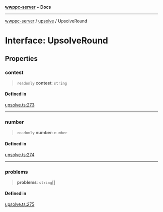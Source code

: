 [**wwppc-server**](../../README.md) • **Docs**

***

[wwppc-server](../../modules.md) / [upsolve](../README.md) / UpsolveRound

# Interface: UpsolveRound

## Properties

### contest

> `readonly` **contest**: `string`

#### Defined in

[upsolve.ts:273](https://github.com/WWPPC/WWPPC-server/blob/96bcc74e00ec496e35202c4bddfc3a060fa4a556/src/upsolve.ts#L273)

***

### number

> `readonly` **number**: `number`

#### Defined in

[upsolve.ts:274](https://github.com/WWPPC/WWPPC-server/blob/96bcc74e00ec496e35202c4bddfc3a060fa4a556/src/upsolve.ts#L274)

***

### problems

> **problems**: `string`[]

#### Defined in

[upsolve.ts:275](https://github.com/WWPPC/WWPPC-server/blob/96bcc74e00ec496e35202c4bddfc3a060fa4a556/src/upsolve.ts#L275)
